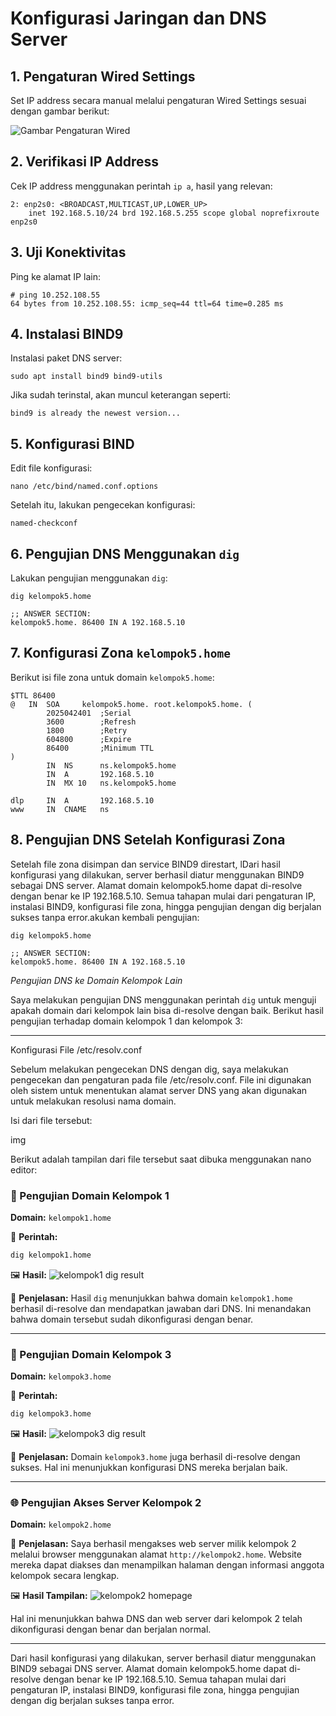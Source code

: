 # Konfigurasi Jaringan dan DNS Server

## 1. Pengaturan Wired Settings
Set IP address secara manual melalui pengaturan Wired Settings sesuai dengan gambar berikut:

![Gambar Pengaturan Wired](img/wired-settings.png)

## 2. Verifikasi IP Address
Cek IP address menggunakan perintah `ip a`, hasil yang relevan:

```
2: enp2s0: <BROADCAST,MULTICAST,UP,LOWER_UP>
    inet 192.168.5.10/24 brd 192.168.5.255 scope global noprefixroute enp2s0
```

## 3. Uji Konektivitas
Ping ke alamat IP lain:

```
# ping 10.252.108.55
64 bytes from 10.252.108.55: icmp_seq=44 ttl=64 time=0.285 ms
```

## 4. Instalasi BIND9
Instalasi paket DNS server:

```
sudo apt install bind9 bind9-utils
```

Jika sudah terinstal, akan muncul keterangan seperti:
```
bind9 is already the newest version...
```

## 5. Konfigurasi BIND
Edit file konfigurasi:

```
nano /etc/bind/named.conf.options
```

Setelah itu, lakukan pengecekan konfigurasi:

```
named-checkconf
```

## 6. Pengujian DNS Menggunakan `dig`
Lakukan pengujian menggunakan `dig`:

```
dig kelompok5.home

;; ANSWER SECTION:
kelompok5.home. 86400 IN A 192.168.5.10
```

## 7. Konfigurasi Zona `kelompok5.home`
Berikut isi file zona untuk domain `kelompok5.home`:

```
$TTL 86400
@   IN  SOA     kelompok5.home. root.kelompok5.home. (
        2025042401  ;Serial
        3600        ;Refresh
        1800        ;Retry
        604800      ;Expire
        86400       ;Minimum TTL
)
        IN  NS      ns.kelompok5.home
        IN  A       192.168.5.10
        IN  MX 10   ns.kelompok5.home

dlp     IN  A       192.168.5.10
www     IN  CNAME   ns
```

## 8. Pengujian DNS Setelah Konfigurasi Zona
Setelah file zona disimpan dan service BIND9 direstart, lDari hasil konfigurasi yang dilakukan, server berhasil diatur menggunakan BIND9 sebagai DNS server. Alamat domain kelompok5.home dapat di-resolve dengan benar ke IP 192.168.5.10. Semua tahapan mulai dari pengaturan IP, instalasi BIND9, konfigurasi file zona, hingga pengujian dengan dig berjalan sukses tanpa error.akukan kembali pengujian:

```
dig kelompok5.home

;; ANSWER SECTION:
kelompok5.home. 86400 IN A 192.168.5.10
```
*Pengujian DNS ke Domain Kelompok Lain*

Saya melakukan pengujian DNS menggunakan perintah `dig` untuk menguji apakah domain dari kelompok lain bisa di-resolve dengan baik. Berikut hasil pengujian terhadap domain kelompok 1 dan kelompok 3:

---
Konfigurasi File /etc/resolv.conf

Sebelum melakukan pengecekan DNS dengan dig, saya melakukan pengecekan dan pengaturan pada file /etc/resolv.conf. File ini digunakan oleh sistem untuk menentukan alamat server DNS yang akan digunakan untuk melakukan resolusi nama domain.

Isi dari file tersebut:

img

Berikut adalah tampilan dari file tersebut saat dibuka menggunakan nano editor:
### 🔎 Pengujian Domain Kelompok 1
**Domain:** `kelompok1.home`

📄 **Perintah:**
```bash
dig kelompok1.home
```

🖼️ **Hasil:**
![kelompok1 dig result](attachment:/mnt/data/ae602f03-da4f-425e-9629-747ceb0ad9bb.png)

📌 **Penjelasan:**
Hasil `dig` menunjukkan bahwa domain `kelompok1.home` berhasil di-resolve dan mendapatkan jawaban dari DNS. Ini menandakan bahwa domain tersebut sudah dikonfigurasi dengan benar.

---

### 🔎 Pengujian Domain Kelompok 3
**Domain:** `kelompok3.home`

📄 **Perintah:**
```bash
dig kelompok3.home
```

🖼️ **Hasil:**
![kelompok3 dig result](attachment:/mnt/data/63c43218-6283-4c85-bcc1-37ce35b85adf.png)

📌 **Penjelasan:**
Domain `kelompok3.home` juga berhasil di-resolve dengan sukses. Hal ini menunjukkan konfigurasi DNS mereka berjalan baik.

---

### 🌐 Pengujian Akses Server Kelompok 2
**Domain:** `kelompok2.home`

📌 **Penjelasan:**
Saya berhasil mengakses web server milik kelompok 2 melalui browser menggunakan alamat `http://kelompok2.home`. Website mereka dapat diakses dan menampilkan halaman dengan informasi anggota kelompok secara lengkap.

🖼️ **Hasil Tampilan:**
![kelompok2 homepage](attachment:/mnt/data/211e4c89-435c-4a27-8553-75686958636c.png)

Hal ini menunjukkan bahwa DNS dan web server dari kelompok 2 telah dikonfigurasi dengan benar dan berjalan normal.




---

Dari hasil konfigurasi yang dilakukan, server berhasil diatur menggunakan BIND9 sebagai DNS server. Alamat domain kelompok5.home dapat di-resolve dengan benar ke IP 192.168.5.10. Semua tahapan mulai dari pengaturan IP, instalasi BIND9, konfigurasi file zona, hingga pengujian dengan dig berjalan sukses tanpa error.

